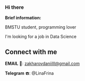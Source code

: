 ### Hi there 

**Brief information:**

BMSTU student, programming lover

I'm looking for a job in Data Science

## Connect with me  
 
**EMAIL** 💬: zakharovdaniilll@gmail.com

**Telegram** ☎️: @LinaFrina


<!--
**tutpravitslon/tutpravitslon** is a ✨ _special_ ✨ repository because its `README.md` (this file) appears on your GitHub profile.

Here are some ideas to get you started:

- 🔭 I’m currently working on ...
- 🌱 I’m currently learning ...
- 👯 I’m looking to collaborate on ...
- 🤔 I’m looking for help with ...
- 💬 Ask me about ...
- 📫 How to reach me: ...
- 😄 Pronouns: ...
- ⚡ Fun fact: ...
-->
